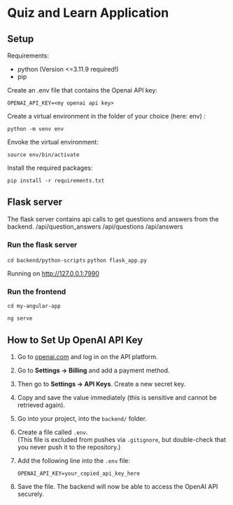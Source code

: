 # Quiz and Learn Application

## Setup

Requirements:
- python (Version <=3.11.9 required!)
- pip

Create an .env file that contains the Openai API key:

` OPENAI_API_KEY=<my openai api key> `

Create a virtual environment in the folder of your choice (here: env) :

` python -m venv env `

Envoke the virtual environment:

` source env/bin/activate `

Install the required packages:

` pip install -r requirements.txt `


## Flask server

The flask server contains api calls to get questions and answers from the backend.
/api/question_answers
/api/questions
/api/answers

### Run the flask server

` cd backend/python-scripts `
` python flask_app.py `

Running on http://127.0.0.1:7990

### Run the frontend

`cd my-angular-app `

`ng serve `


## How to Set Up OpenAI API Key

1. Go to [openai.com](https://openai.com/) and log in on the API platform.

2. Go to **Settings → Billing** and add a payment method.

3. Then go to **Settings → API Keys**. Create a new secret key.

4. Copy and save the value immediately (this is sensitive and cannot be retrieved again).

5. Go into your project, into the `backend/` folder.

6. Create a file called `.env`.  
   (This file is excluded from pushes via `.gitignore`, but double-check that you never push it to the repository.)

7. Add the following line into the `.env` file:

    ```env
    OPENAI_API_KEY=your_copied_api_key_here
    ```
    
8. Save the file. The backend will now be able to access the OpenAI API securely.


